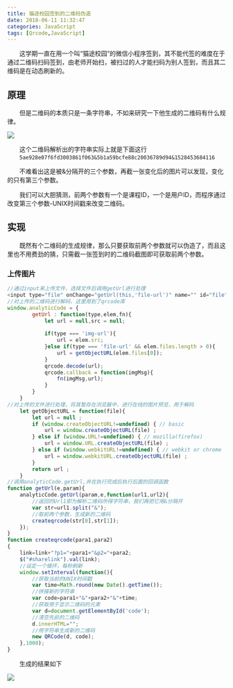 ```yaml
---
title: 猫途校园签到的二维码伪造
date: 2018-06-11 11:32:47
categories: JavaScript
tags: [Qrcode,JavaScript]
---
```

&emsp;&emsp;这学期一直在用一个叫“猫途校园”的微信小程序签到，其不能代签的难度在于通过二维码扫码签到，由老师开始扫，被扫过的人才能扫码为别人签到，而且其二维码是在动态刷新的。

## 原理

&emsp;&emsp;但是二维码的本质只是一条字符串，不如来研究一下他生成的二维码有什么规律。  

![](https://pic.lufer.cc:8089/images/2021/03/15/r6eRxA.jpg)

&emsp;&emsp;这个二维码解析出的字符串实际上就是下面这行  
&emsp;&emsp;`5ae928e07f6fd3003861f063&5b1a59bcfe88c20036789d94&1528453684116`

&emsp;&emsp;不难看出这是被&分隔开的三个参数，再截一张变化后的图片可以发现，变化的只有第三个参数。

&emsp;&emsp;我们可以大胆猜测，前两个参数有一个是课程ID，一个是用户ID，而程序通过改变第三个参数-UNIX时间戳来改变二维码。

## 实现

&emsp;&emsp;既然有个二维码的生成规律，那么只要获取前两个参数就可以伪造了，而且这里也不用费劲的猜，只需截一张签到时的二维码截图即可获取前两个参数。

### 上传图片
```JavaScript
//通过input来上传文件，选择文件后调用getUrl进行处理
<input type="file" onChange="getUrl(this,'file-url')" name="" id="file" value="" />
//对上传的二维码进行解码，这里用到了qrcode库
window.analyticCode = {
		getUrl : function(type,elem,fn){
			let url = null,src = null;
			
			if(type === 'img-url'){
				url = elem.src;
			}else if(type === 'file-url' && elem.files.length > 0){
				url = getObjectURL(elem.files[0]);
			}
			qrcode.decode(url);
			qrcode.callback = function(imgMsg){
				fn(imgMsg,url);
			}
		}
	}
//对上传的文件进行处理，将其暂存在浏览器中，进行在线的图片预览，用于解码
	let getObjectURL = function(file){
	    let url = null ; 
	    if (window.createObjectURL!=undefined) { // basic
	        url = window.createObjectURL(file) ;
	    } else if (window.URL!=undefined) { // mozilla(firefox)
	        url = window.URL.createObjectURL(file) ;
	    } else if (window.webkitURL!=undefined) { // webkit or chrome
	        url = window.webkitURL.createObjectURL(file) ;
	    }
	    return url ;
    }
//调用analyticCode.getUrl,并在执行完成后执行后面的回调函数
function getUrl(e,param){
	analyticCode.getUrl(param,e,function(url1,url2){
        //返回的Url1即为解析二维码所得字符串，我们再把它用&分隔开
        var str=url1.split("&");
        //取前两个参数，生成新的二维码
		createqrcode(str[0],str[1]);
	});
}
function createqrcode(para1,para2)
{
	link=link+"?p1="+para1+"&p2="+para2;
    $("#sharelink").val(link);
    //设定一个循环，每秒刷新
	window.setInterval(function(){
        //获取当前的UNIX时间戳
        var time=Math.round(new Date().getTime());
        //拼接新的字符串
        var code=para1+"&"+para2+"&"+time;
        //获取用于显示二维码的元素
        var d=document.getElementById('code');
        //清空先前的二维码
        d.innerHTML="";
        //用字符串生成新的二维码
		new QRCode(d, code);
	},1000);
}
```

&emsp;&emsp;生成的结果如下  

![](https://pic.lufer.cc:8089/images/2021/03/15/r6e22d.jpg)

